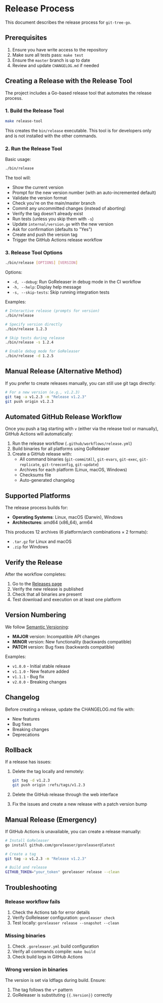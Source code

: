 # Release Process

This document describes the release process for `git-tree-go`.


## Prerequisites

1. Ensure you have write access to the repository
2. Make sure all tests pass: `make test`
3. Ensure the `master` branch is up to date
4. Review and update `CHANGELOG.md` if needed


## Creating a Release with the Release Tool

The project includes a Go-based release tool that automates the release process.

### 1. Build the Release Tool

```bash
make release-tool
```

This creates the `bin/release` executable. This tool is for developers only and is not installed with the other commands.

### 2. Run the Release Tool

Basic usage:

```bash
./bin/release
```

The tool will:
- Show the current version
- Prompt for the new version number (with an auto-incremented default)
- Validate the version format
- Check you're on the main/master branch
- Commit any uncommitted changes (instead of aborting)
- Verify the tag doesn't already exist
- Run tests (unless you skip them with `-s`)
- Update `internal/version.go` with the new version
- Ask for confirmation (defaults to "Yes")
- Create and push the version tag
- Trigger the GitHub Actions release workflow

### 3. Release Tool Options

```bash
./bin/release [OPTIONS] [VERSION]
```

Options:
- `-d, --debug`: Run GoReleaser in debug mode in the CI workflow
- `-h, --help`: Display help message
- `-s, --skip-tests`: Skip running integration tests

Examples:

```bash
# Interactive release (prompts for version)
./bin/release

# Specify version directly
./bin/release 1.2.3

# Skip tests during release
./bin/release -s 1.2.4

# Enable debug mode for GoReleaser
./bin/release -d 1.2.5
```

## Manual Release (Alternative Method)

If you prefer to create releases manually, you can still use git tags directly:

```bash
# For a new version (e.g., v1.2.3)
git tag -a v1.2.3 -m "Release v1.2.3"
git push origin v1.2.3
```

## Automated GitHub Release Workflow

Once you push a tag starting with `v` (either via the release tool or manually), GitHub Actions will automatically:

1. Run the release workflow (`.github/workflows/release.yml`)
2. Build binaries for all platforms using GoReleaser
3. Create a GitHub release with:
   - All command binaries (`git-commitAll`, `git-evars`, `git-exec`, `git-replicate`, `git-treeconfig`, `git-update`)
   - Archives for each platform (Linux, macOS, Windows)
   - Checksums file
   - Auto-generated changelog


## Supported Platforms

The release process builds for:

- **Operating Systems**: Linux, macOS (Darwin), Windows
- **Architectures**: amd64 (x86_64), arm64

This produces 12 archives (6 platform/arch combinations × 2 formats):

- `.tar.gz` for Linux and macOS
- `.zip` for Windows


## Verify the Release

After the workflow completes:

1. Go to the [Releases page](../../releases)
2. Verify the new release is published
3. Check that all binaries are present
4. Test download and execution on at least one platform


## Version Numbering

We follow [Semantic Versioning](https://semver.org/):

- **MAJOR** version: Incompatible API changes
- **MINOR** version: New functionality (backwards compatible)
- **PATCH** version: Bug fixes (backwards compatible)

Examples:

- `v1.0.0` - Initial stable release
- `v1.1.0` - New feature added
- `v1.1.1` - Bug fix
- `v2.0.0` - Breaking changes


## Changelog

Before creating a release, update the CHANGELOG.md file with:

- New features
- Bug fixes
- Breaking changes
- Deprecations


## Rollback

If a release has issues:

1. Delete the tag locally and remotely:

   ```bash
   git tag -d v1.2.3
   git push origin :refs/tags/v1.2.3
   ```

2. Delete the GitHub release through the web interface

3. Fix the issues and create a new release with a patch version bump


## Manual Release (Emergency)

If GitHub Actions is unavailable, you can create a release manually:

```bash
# Install GoReleaser
go install github.com/goreleaser/goreleaser@latest

# Create a tag
git tag -a v1.2.3 -m "Release v1.2.3"

# Build and release
GITHUB_TOKEN="your_token" goreleaser release --clean
```


## Troubleshooting

### Release workflow fails

1. Check the Actions tab for error details
2. Verify GoReleaser configuration: `goreleaser check`
3. Test locally: `goreleaser release --snapshot --clean`

### Missing binaries

1. Check `.goreleaser.yml` build configuration
2. Verify all commands compile: `make build`
3. Check build logs in GitHub Actions

### Wrong version in binaries

The version is set via ldflags during build. Ensure:

1. The tag follows the `v*` pattern
2. GoReleaser is substituting `{{.Version}}` correctly
